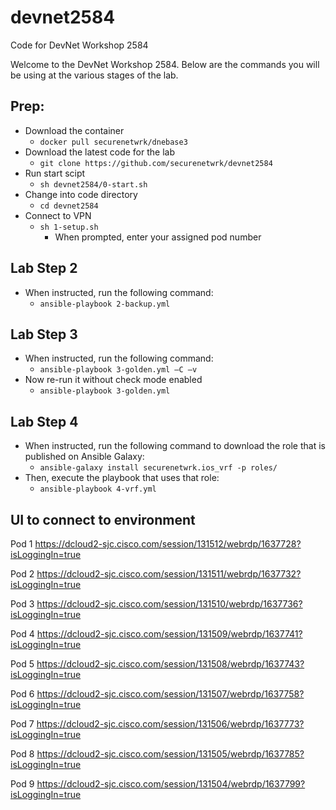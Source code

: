 # devnet2584
Code for DevNet Workshop 2584


Welcome to the DevNet Workshop 2584. Below are the commands you will be using at the various stages of the lab.


## Prep:

* Download the container
  * `docker pull securenetwrk/dnebase3`
* Download the latest code for the lab
  * `git clone https://github.com/securenetwrk/devnet2584`
* Run start scipt
  * `sh devnet2584/0-start.sh`
* Change into code directory
  * `cd devnet2584`
* Connect to VPN
  * `sh 1-setup.sh`
    * When prompted, enter your assigned pod number


## Lab Step 2
* When instructed, run the following command:
  * `ansible-playbook 2-backup.yml`

## Lab Step 3
* When instructed, run the following command:
  * `ansible-playbook 3-golden.yml –C –v`
* Now re-run it without check mode enabled
  * `ansible-playbook 3-golden.yml`

## Lab Step 4
* When instructed, run the following command to download the role that is published on Ansible Galaxy:
  * `ansible-galaxy install securenetwrk.ios_vrf -p roles/`
* Then, execute the playbook that uses that role:
  * `ansible-playbook 4-vrf.yml`

## UI to connect to environment

Pod 1 https://dcloud2-sjc.cisco.com/session/131512/webrdp/1637728?isLoggingIn=true

Pod 2 https://dcloud2-sjc.cisco.com/session/131511/webrdp/1637732?isLoggingIn=true

Pod 3 https://dcloud2-sjc.cisco.com/session/131510/webrdp/1637736?isLoggingIn=true

Pod 4 https://dcloud2-sjc.cisco.com/session/131509/webrdp/1637741?isLoggingIn=true

Pod 5 https://dcloud2-sjc.cisco.com/session/131508/webrdp/1637743?isLoggingIn=true

Pod 6 https://dcloud2-sjc.cisco.com/session/131507/webrdp/1637758?isLoggingIn=true

Pod 7 https://dcloud2-sjc.cisco.com/session/131506/webrdp/1637773?isLoggingIn=true

Pod 8 https://dcloud2-sjc.cisco.com/session/131505/webrdp/1637785?isLoggingIn=true

Pod 9 https://dcloud2-sjc.cisco.com/session/131504/webrdp/1637799?isLoggingIn=true
